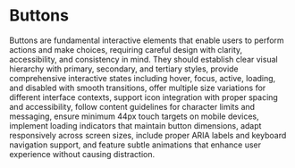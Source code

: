 # Buttons

Buttons are fundamental interactive elements that enable users to perform actions and make choices, requiring careful design with clarity, accessibility, and consistency in mind. They should establish clear visual hierarchy with primary, secondary, and tertiary styles, provide comprehensive interactive states including hover, focus, active, loading, and disabled with smooth transitions, offer multiple size variations for different interface contexts, support icon integration with proper spacing and accessibility, follow content guidelines for character limits and messaging, ensure minimum 44px touch targets on mobile devices, implement loading indicators that maintain button dimensions, adapt responsively across screen sizes, include proper ARIA labels and keyboard navigation support, and feature subtle animations that enhance user experience without causing distraction.